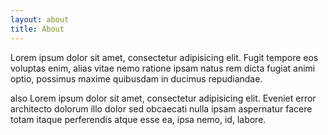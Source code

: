 ```yaml
---
layout: about
title: About
---
```


Lorem ipsum dolor sit amet, consectetur adipisicing elit. Fugit tempore eos voluptas enim, alias vitae nemo ratione ipsam natus rem dicta fugiat animi optio, possimus maxime quibusdam in ducimus repudiandae.

also Lorem ipsum dolor sit amet, consectetur adipisicing elit. Eveniet error architecto dolorum illo dolor sed obcaecati nulla ipsam aspernatur facere totam itaque perferendis atque esse ea, ipsa nemo, id, labore.